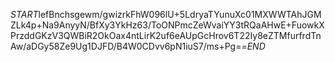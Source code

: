$START$lefBnchsgewm/gwizrkFhW096lU+5LdryaTYunuXc01MXWWTAhJGMZLk4p+Na9AnyyN/BfXy3YkHz63/ToONPmcZeWvaiYY3tRQaAHwE+FuowkXPrzddGKzV3QWBiR2OkOax4ntLirK2uf6eAUpGcHrov6T22Iy8eZTMfurfrdTnAw/aDGy58Ze9Ug1DJFD/B4W0CDvv6pN1iuS7/ms+Pg==$END$